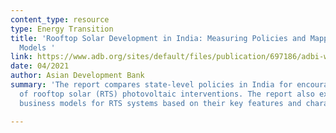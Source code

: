 ```yaml
---
content_type: resource
type: Energy Transition
title: 'Rooftop Solar Development in India: Measuring Policies and Mapping Business
  Models '
link: https://www.adb.org/sites/default/files/publication/697186/adbi-wp1256.pdf
date: 04/2021
author: Asian Development Bank
summary: 'The report compares state-level policies in India for encouraging the adoption
  of rooftop solar (RTS) photovoltaic interventions. The report also examines prevailing
  business models for RTS systems based on their key features and characteristics. '

---
```

